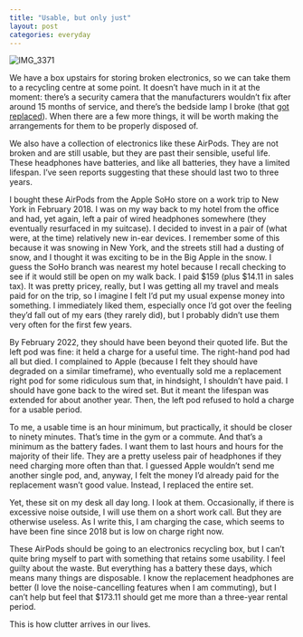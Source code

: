 ```yaml
---
title: "Usable, but only just"
layout: post
categories: everyday
---
```

![IMG_3371](https://github.com/user-attachments/assets/77c85fab-92be-46ab-8e8f-b2bf04a46585)

We have a box upstairs for storing broken electronics, so we can take them to a recycling centre at some point. It doesn’t have much in it at the moment: there’s a security camera that the manufacturers wouldn’t fix after around 15 months of service, and there’s the bedside lamp I broke (that [got replaced](dayone://view?entryId=5136388140184BC790F9D780F11F068F)). When there are a few more things, it will be worth making the arrangements for them to be properly disposed of.

We also have a collection of electronics like these AirPods. They are not broken and are still usable, but they are past their sensible, useful life. These headphones have batteries, and like all batteries, they have a limited lifespan. I’ve seen reports suggesting that these should last two to three years.

I bought these AirPods from the Apple SoHo store on a work trip to New York in February 2018. I was on my way back to my hotel from the office and had, yet again, left a pair of wired headphones somewhere (they eventually resurfaced in my suitcase). I decided to invest in a pair of (what were, at the time) relatively new in-ear devices. I remember some of this because it was snowing in New York, and the streets still had a dusting of snow, and I thought it was exciting to be in the Big Apple in the snow. I guess the SoHo branch was nearest my hotel because I recall checking to see if it would still be open on my walk back. I paid $159 (plus $14.11 in sales tax). It was pretty pricey, really, but I was getting all my travel and meals paid for on the trip, so I imagine I felt I’d put my usual expense money into something. I immediately liked them, especially once I’d got over the feeling they’d fall out of my ears (they rarely did), but I probably didn’t use them very often for the first few years.

By February 2022, they should have been beyond their quoted life. But the left pod was fine: it held a charge for a useful time. The right-hand pod had all but died. I complained to Apple (because I felt they should have degraded on a similar timeframe), who eventually sold me a replacement right pod for some ridiculous sum that, in hindsight, I shouldn’t have paid. I should have gone back to the wired set. But it meant the lifespan was extended for about another year. Then, the left pod refused to hold a charge for a usable period.

To me, a usable time is an hour minimum, but practically, it should be closer to ninety minutes. That’s time in the gym or a commute. And that’s a minimum as the battery fades. I want them to last hours and hours for the majority of their life. They are a pretty useless pair of headphones if they need charging more often than that. I guessed Apple wouldn’t send me another single pod, and, anyway, I felt the money I’d already paid for the replacement wasn’t good value. Instead, I replaced the entire set.

Yet, these sit on my desk all day long. I look at them. Occasionally, if there is excessive noise outside, I will use them on a short work call. But they are otherwise useless. As I write this, I am charging the case, which seems to have been fine since 2018 but is low on charge right now.

These AirPods should be going to an electronics recycling box, but I can’t quite bring myself to part with something that retains some usability. I feel guilty about the waste. But everything has a battery these days, which means many things are disposable. I know the replacement headphones are better (I love the noise-cancelling features when I am commuting), but I can’t help but feel that $173.11 should get me more than a three-year rental period.

This is how clutter arrives in our lives.
